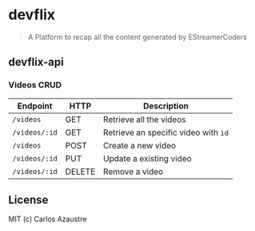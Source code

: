 # devflix
> A Platform to recap all the content generated by EStreamerCoders

## devflix-api
### Videos CRUD

| Endpoint | HTTP | Description |
| --- | --- | ---|
| `/videos` | GET | Retrieve all the videos |
| `/videos/:id` | GET | Retrieve an specific video with `id`
| `/videos` | POST | Create a new video |
| `/videos/:id` | PUT | Update a existing video |
| `/videos/:id` | DELETE | Remove a video |

## License
MIT (c) Carlos Azaustre